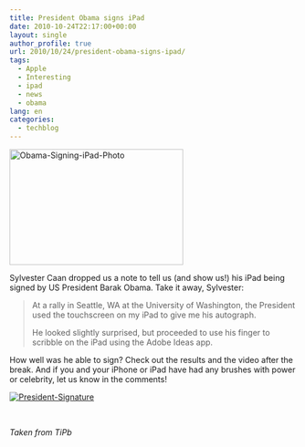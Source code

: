 ```yaml
---
title: President Obama signs iPad
date: 2010-10-24T22:17:00+00:00
layout: single
author_profile: true
url: 2010/10/24/president-obama-signs-ipad/
tags:
  - Apple
  - Interesting
  - ipad
  - news
  - obama
lang: en
categories: 
  - techblog
---
```

[<img title="Obama-Signing-iPad-Photo" border="0" alt="Obama-Signing-iPad-Photo" src="http://lh6.ggpht.com/_vaUVXcmC3OI/TMSpQo6nQJI/AAAAAAAAC5A/Ug4Rn4Ej02Y/Obama-Signing-iPad-Photo_thumb%5B1%5D.jpg?imgmax=800" width="304" height="203" />](http://lh6.ggpht.com/_vaUVXcmC3OI/TMSpO7iS3uI/AAAAAAAAC48/O2qX-gRgYTI/s1600-h/Obama-Signing-iPad-Photo%5B3%5D.jpg)

Sylvester Caan dropped us a note to tell us (and show us!) his iPad being signed by US President Barak Obama. Take it away, Sylvester:

> At a rally in Seattle, WA at the University of Washington, the President used the touchscreen on my iPad to give me his autograph.
> 
> He looked slightly surprised, but proceeded to use his finger to scribble on the iPad using the Adobe Ideas app.

How well was he able to sign? Check out the results and the video after the break. And if you and your iPhone or iPad have had any brushes with power or celebrity, let us know in the comments!

[![President-Signature](http://lh5.ggpht.com/_vaUVXcmC3OI/TMSpVpJG7bI/AAAAAAAAC5I/jaAKMAHfUMs/President-Signature_thumb%5B1%5D.jpg?imgmax=800 "President-Signature")](http://lh3.ggpht.com/_vaUVXcmC3OI/TMSpTd9VIEI/AAAAAAAAC5E/2jvH7htLNWI/s1600-h/President-Signature%5B4%5D.jpg)

 

_Taken from TiPb_